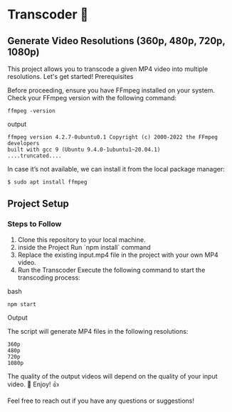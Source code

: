 <h1>Transcoder 🎥 </h1>
<h2>
Generate Video Resolutions (360p, 480p, 720p, 1080p)
</h2>

This project allows you to transcode a given MP4 video into multiple resolutions. Let's get started!
Prerequisites

Before proceeding, ensure you have FFmpeg installed on your system. Check your FFmpeg version with the following command:

    ffmpeg -version

  output

    ffmpeg version 4.2.7-0ubuntu0.1 Copyright (c) 2000-2022 the FFmpeg developers
    built with gcc 9 (Ubuntu 9.4.0-1ubuntu1~20.04.1)
    ....truncated....
    
In case it’s not available, we can install it from the local package manager:
    
    $ sudo apt install ffmpeg


<h2>
Project Setup
</h2>

<h3>
Steps to Follow
</h3>

<ol>
  <li>    
    Clone this repository to your local machine.
  </li>
  <li>inside the Project Run `npm install` command </li>
  <li>
Replace the existing input.mp4 file in the project with your own MP4 video.</li>
  <li>Run the Transcoder
Execute the following command to start the transcoding process:</li>
</ol>



bash

    npm start

Output

The script will generate MP4 files in the following resolutions:

    360p
    480p
    720p
    1080p

The quality of the output videos will depend on the quality of your input video. 🎉
Enjoy! 👍

Feel free to reach out if you have any questions or suggestions!
